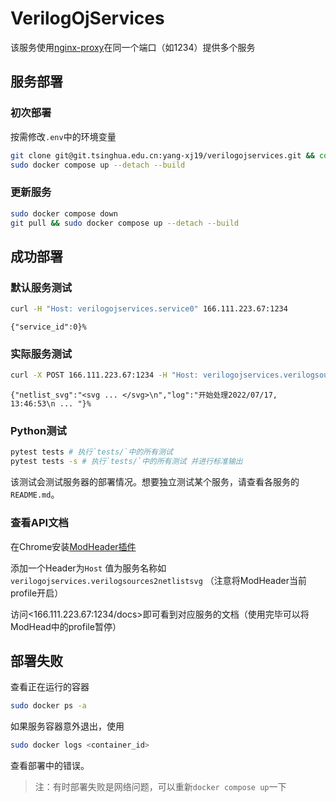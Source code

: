 # VerilogOjServices

该服务使用[nginx-proxy](https://github.com/nginx-proxy/nginx-proxy)在同一个端口（如1234）提供多个服务

## 服务部署

### 初次部署

按需修改`.env`中的环境变量

```sh
git clone git@git.tsinghua.edu.cn:yang-xj19/verilogojservices.git && cd verilogojservices
sudo docker compose up --detach --build
```

### 更新服务

```sh
sudo docker compose down
git pull && sudo docker compose up --detach --build
```

## 成功部署

### 默认服务测试

```sh
curl -H "Host: verilogojservices.service0" 166.111.223.67:1234
```

```
{"service_id":0}%
```

### 实际服务测试

```sh
curl -X POST 166.111.223.67:1234 -H "Host: verilogojservices.verilogsources2netlistsvg"  -H "Content-Type: application/json" --data '{"verilog_sources": ["module top(in, out);\ninput in;\noutput out;\nassign out = ~in;\nendmodule"],"top_module": "top"}' 
```

```
{"netlist_svg":"<svg ... </svg>\n","log":"开始处理2022/07/17, 13:46:53\n ... "}%
```

### Python测试

```sh
pytest tests # 执行`tests/`中的所有测试
pytest tests -s # 执行`tests/`中的所有测试 并进行标准输出
```

该测试会测试服务器的部署情况。想要独立测试某个服务，请查看各服务的`README.md`。

### 查看API文档

在Chrome安装[ModHeader插件](https://chrome.google.com/webstore/detail/modheader/idgpnmonknjnojddfkpgkljpfnnfcklj)

添加一个Header为`Host` 值为服务名称如`verilogojservices.verilogsources2netlistsvg` （注意将ModHeader当前profile开启）

访问<166.111.223.67:1234/docs>即可看到对应服务的文档（使用完毕可以将ModHead中的profile暂停）

## 部署失败

查看正在运行的容器

```sh
sudo docker ps -a
```

如果服务容器意外退出，使用

```sh
sudo docker logs <container_id>
```

查看部署中的错误。

> 注：有时部署失败是网络问题，可以重新`docker compose up`一下
